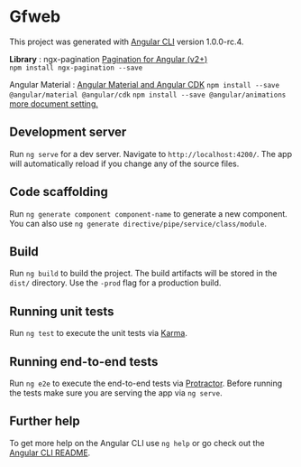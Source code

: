 # Gfweb

This project was generated with [Angular CLI](https://github.com/angular/angular-cli) version 1.0.0-rc.4.

**Library** :
  ngx-pagination [Pagination for Angular (v2+)](http://michaelbromley.github.io/ngx-pagination/)    
  `npm install ngx-pagination --save`

  Angular Material : [Angular Material and Angular CDK](https://material.angular.io)
  `npm install --save @angular/material @angular/cdk`
  `npm install --save @angular/animations` [more document setting.](https://material.angular.io/guide/getting-started)


## Development server

Run `ng serve` for a dev server. Navigate to `http://localhost:4200/`. The app will automatically reload if you change any of the source files.

## Code scaffolding

Run `ng generate component component-name` to generate a new component. You can also use `ng generate directive/pipe/service/class/module`.

## Build

Run `ng build` to build the project. The build artifacts will be stored in the `dist/` directory. Use the `-prod` flag for a production build.

## Running unit tests

Run `ng test` to execute the unit tests via [Karma](https://karma-runner.github.io).

## Running end-to-end tests

Run `ng e2e` to execute the end-to-end tests via [Protractor](http://www.protractortest.org/).
Before running the tests make sure you are serving the app via `ng serve`.

## Further help

To get more help on the Angular CLI use `ng help` or go check out the [Angular CLI README](https://github.com/angular/angular-cli/blob/master/README.md).
